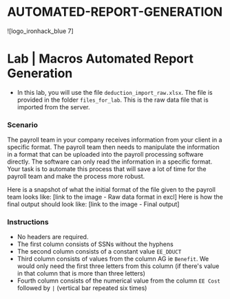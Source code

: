 # AUTOMATED-REPORT-GENERATION
![logo_ironhack_blue 7]

# Lab | Macros Automated Report Generation

- In this lab, you will use the file `deduction_import_raw.xlsx`. The file is provided in the folder `files_for_lab`. This is the raw data file that is imported from the server.

### Scenario

The payroll team in your company receives information from your client in a specific format. The payroll team then needs to manipulate the information in a format that can be uploaded into the payroll processing software directly. The software can only read the information in a specific format. Your task is to automate this process that will save a lot of time for the payroll team and make the process more robust.

Here is a snapshot of what the initial format of the file given to the payroll team looks like: [link to the image - Raw data format in excl]
Here is how the final output should look like: [link to the image - Final output]
### Instructions

- No headers are required.
- The first column consists of SSNs without the hyphens
- The second column consists of a constant value `EE_DDUCT`
- Third column consists of values from the column AG ie `Benefit`. We would only need the first three letters from this column (if there's value in that column that is more than three letters)
- Fourth column consists of the numerical value from the column `EE Cost` followed by `|` (vertical bar repeated six times)
